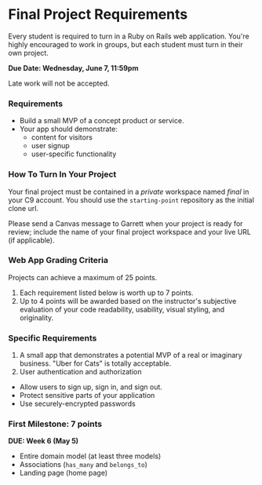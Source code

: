 # Final Project Requirements

Every student is required to turn in a Ruby on Rails web application. You're highly encouraged to work in groups, but each student must turn in their own project.

**Due Date: Wednesday, June 7, 11:59pm**

Late work will not be accepted.

### Requirements

* Build a small MVP of a concept product or service.
* Your app should demonstrate:
  * content for visitors
  * user signup
  * user-specific functionality



### How To Turn In Your Project

Your final project must be contained in a _private_ workspace named *final* in your C9 account. You should use the `starting-point` repository as the initial clone url.

Please send a Canvas message to Garrett when your project is ready for review; include the name of your final project workspace and your live URL (if applicable).

### Web App Grading Criteria

Projects can achieve a maximum of 25 points.

1. Each requirement listed below is worth up to 7 points.
2. Up to 4 points will be awarded based on the instructor's subjective evaluation of your  code readability, usability, visual styling, and originality.

### Specific Requirements

1. A small app that demonstrates a potential MVP of a real or imaginary business.  "Uber for Cats" is totally acceptable.
2. User authentication and authorization
  * Allow users to sign up, sign in, and sign out.
  * Protect sensitive parts of your application
  * Use securely-encrypted passwords



### First Milestone: 7 points

**DUE: Week 6 (May 5)**

- Entire domain model (at least three models)
- Associations (`has_many` and `belongs_to`)
- Landing page (home page)
